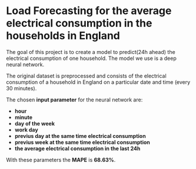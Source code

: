 # Load Forecasting for the average electrical consumption in the households in England

The goal of this project is to create a model to predict(24h ahead) the electrical consumption of one household. The model we use is a deep neural network.

The original dataset is preprocessed and consists of the electrical consumption of a household in England on a particular date and time (every 30 minutes).

The chosen **input parameter** for the neural network are: 
- **hour**
- **minute**
- **day of the week**
- **work day**
- **previus day at the same time electrical consumption**
- **previus week at the same time electrical consumption**
- **the average electrical consumption in the last 24h**

With these parameters the **MAPE** is **68.63%**.
